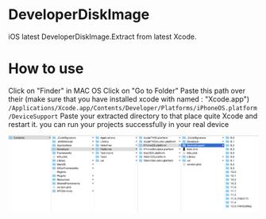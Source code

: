 
# DeveloperDiskImage
iOS latest DeveloperDiskImage.Extract from latest Xcode.


# How to use
Click on "Finder" in MAC OS
Click on "Go to Folder"
Paste this path over their (make sure that you have installed xcode with named : "Xcode.app") `/Applications/Xcode.app/Contents/Developer/Platforms/iPhoneOS.platform/DeviceSupport`
Paste your extracted directory to that place
quite Xcode and restart it. you can run your projects successfully in your real device

![DeveloperDiskImage](DeveloperDiskImage.png)